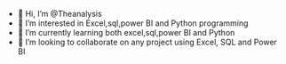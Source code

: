 - 👋 Hi, I’m @Theanalysis
- 👀 I’m interested in Excel,sql,power BI and Python programming
- 🌱 I’m currently learning both excel,sql,power BI and Python
- 💞️ I’m looking to collaborate on any project using Excel, SQL and Power BI


<!---
Theanalysis/Theanalysis is a ✨ special ✨ repository because its `README.md` (this file) appears on your GitHub profile.
You can click the Preview link to take a look at your changes.
--->
